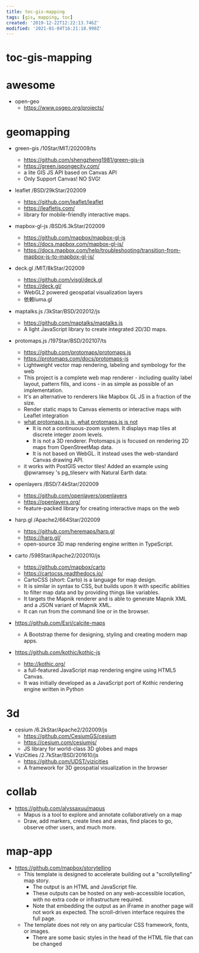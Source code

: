 ```yaml
---
title: toc-gis-mapping
tags: [gis, mapping, toc]
created: '2019-12-22T12:22:13.746Z'
modified: '2021-01-04T16:21:18.990Z'
---
```


# toc-gis-mapping

# awesome

- open-geo
  - https://www.osgeo.org/projects/
# geomapping
- green-gis /10Star/MIT/202009/ts
  - https://github.com/shengzheng1981/green-gis-js
  - https://green.ispongecity.com/
  - a lite GIS JS API based on Canvas API
  - Only Support Canvas! NO SVG!
- leaflet /BSD/29kStar/202009
  - https://github.com/leaflet/leaflet
  - https://leafletjs.com/
  - library for mobile-friendly interactive maps.
- mapbox-gl-js /BSD/6.3kStar/202009
  - https://github.com/mapbox/mapbox-gl-js
  - https://docs.mapbox.com/mapbox-gl-js/
  - https://docs.mapbox.com/help/troubleshooting/transition-from-mapbox-js-to-mapbox-gl-js/
- deck.gl /MIT/8kStar/202009
  - https://github.com/visgl/deck.gl
  - https://deck.gl/
  - WebGL2 powered geospatial visualization layers
  - 依赖luma.gl
- maptalks.js /3kStar/BSD/202012/js
  - https://github.com/maptalks/maptalks.js
  - A light JavaScript library to create integrated 2D/3D maps.
- protomaps.js /197Star/BSD/202107/ts
  - https://github.com/protomaps/protomaps.js
  - https://protomaps.com/docs/protomaps-js
  - Lightweight vector map rendering, labeling and symbology for the web
  - This project is a complete web map renderer - including quality label layout, pattern fills, and icons - in as simple as possible of an implementation. 
  - It's an alternative to renderers like Mapbox GL JS in a fraction of the size.
  - Render static maps to Canvas elements or interactive maps with Leaflet integration
  - [what protomaps.js is, what protomaps.js is not](https://protomaps.com/docs/protomaps-js/)
    - It is not a continuous-zoom system. It displays map tiles at discrete integer zoom levels.
    - It is not a 3D renderer. Protomaps.js is focused on rendering 2D maps from OpenStreetMap data.
    - It is not based on WebGL. It instead uses the web-standard Canvas drawing API.
  - it works with PostGIS vector tiles! Added an example using @pwramsey 's pg_tileserv with Natural Earth data:

- openlayers /BSD/7.4kStar/202009
  - https://github.com/openlayers/openlayers
  - https://openlayers.org/
  - feature-packed library for creating interactive maps on the web
- harp.gl /Apache2/664Star/202009
  - https://github.com/heremaps/harp.gl
  - https://harp.gl/
  -  open-source 3D map rendering engine written in TypeScript.
- carto /598Star/Apache2/202010/js
  - https://github.com/mapbox/carto
  - https://cartocss.readthedocs.io/
  - CartoCSS (short: Carto) is a language for map design.
  - It is similar in syntax to CSS, but builds upon it with specific abilities to filter map data and by providing things like variables.
  - It targets the Mapnik renderer and is able to generate Mapnik XML and a JSON variant of Mapnik XML. 
  - It can run from the command line or in the browser.
- https://github.com/Esri/calcite-maps
  - A Bootstrap theme for designing, styling and creating modern map apps.

- https://github.com/kothic/kothic-js
  - http://kothic.org/
  - a full-featured JavaScript map rendering engine using HTML5 Canvas. 
  - It was initially developed as a JavaScript port of Kothic rendering engine written in Python
# 3d
- cesium /6.2kStar/Apache2/202009/js
  - https://github.com/CesiumGS/cesium
  - https://cesium.com/cesiumjs/
  - JS library for world-class 3D globes and maps
- ViziCities /2.7kStar/BSD/201610/js
  - https://github.com/UDST/vizicities
  - A framework for 3D geospatial visualization in the browser
# collab
- https://github.com/alyssaxuu/mapus
  - Mapus is a tool to explore and annotate collaboratively on a map  
  - Draw, add markers, create lines and areas, find places to go, observe other users, and much more.
# map-app
- https://github.com/mapbox/storytelling
  - This template is designed to accelerate building out a "scrollytelling" map story.
    - The output is an HTML and JavaScript file. 
    - These outputs can be hosted on any web-accessible location, with no extra code or infrastructure required. 
    - Note that embedding the output as an iFrame in another page will not work as expected. The scroll-driven interface requires the full page.
  - The template does not rely on any particular CSS framework, fonts, or images. 
    - There are some basic styles in the head of the HTML file that can be changed
